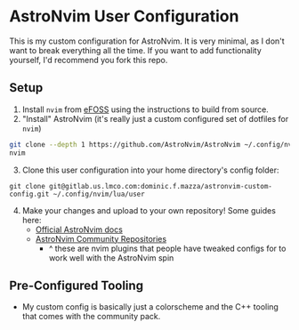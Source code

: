 # AstroNvim User Configuration
This is my custom configuration for AstroNvim. It is 
very minimal, as I don't want to break everything all the time. If
you want to add functionality yourself, I'd recommend you fork this
repo.

## Setup
1. Install `nvim` from [eFOSS](https://github.com/neovim/neovim/archive/refs/tags/stable.zip) using the instructions to build from source.
2. "Install" AstroNvim (it's really just a custom configured set of
dotfiles for `nvim`)
```bash
git clone --depth 1 https://github.com/AstroNvim/AstroNvim ~/.config/nvim
nvim
```
3. Clone this user configuration into your home directory's config folder:
```
git clone git@gitlab.us.lmco.com:dominic.f.mazza/astronvim-custom-config.git ~/.config/nvim/lua/user
```
4. Make your changes and upload to your own repository! Some guides here: 
    - [Official AstroNvim docs](https://astronvim.com/)
    - [AstroNvim Community Repositories](https://github.com/AstroNvim/astrocommunity)
        - ^ these are nvim plugins that people have
        tweaked configs for to work well with the AstroNvim spin

## Pre-Configured Tooling
- My custom config is basically just a colorscheme and 
the C++ tooling that comes with the community pack.
